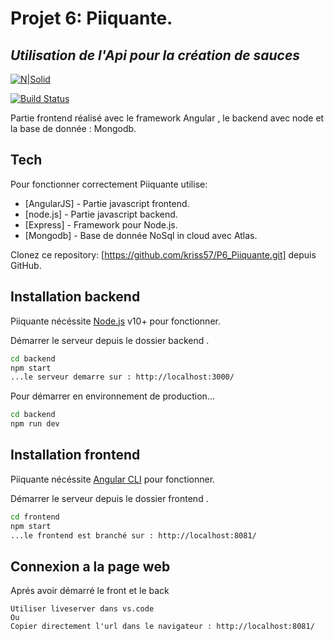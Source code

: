 # Projet 6: Piiquante.
## _Utilisation de l'Api pour la création de sauces_

[![N|Solid](https://cldup.com/dTxpPi9lDf.thumb.png)](https://nodesource.com/products/nsolid)

[![Build Status](https://travis-ci.org/joemccann/dillinger.svg?branch=master)](https://github.com/kriss57/P6_Piiquante.git)

Partie frontend réalisé avec le framework Angular , le backend avec node et 
la base de donnée : Mongodb.

## Tech

Pour fonctionner correctement Piiquante utilise:

- [AngularJS] - Partie javascript frontend.
- [node.js] - Partie javascript backend.
- [Express] - Framework pour Node.js.
- [Mongodb] - Base de donnée NoSql in cloud avec Atlas.


Clonez ce repository: [https://github.com/kriss57/P6_Piiquante.git]
 depuis GitHub.
 

## Installation backend

Piiquante nécéssite [Node.js](https://nodejs.org/) v10+ pour fonctionner.

Démarrer le serveur depuis le dossier backend .

```sh
cd backend
npm start
...le serveur demarre sur : http://localhost:3000/
```

Pour démarrer en environnement de production...

```sh
cd backend
npm run dev 
```

## Installation frontend

Piiquante nécéssite [Angular CLI](https://guide-angular.wishtack.io/tools/angular-cli) pour fonctionner.

Démarrer le serveur depuis le dossier frontend .

```sh
cd frontend
npm start
...le frontend est branché sur : http://localhost:8081/
```

## Connexion a la page web 
Aprés avoir démarré le front et le back
```
Utiliser liveserver dans vs.code
Ou
Copier directement l'url dans le navigateur : http://localhost:8081/
